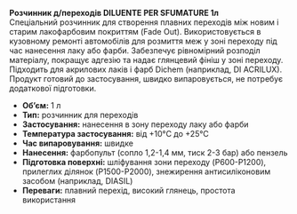 **Розчинник д/переходів DILUENTE PER SFUMATURE 1л**  
Спеціальний розчинник для створення плавних переходів між новим і старим лакофарбовим покриттям (Fade Out). Використовується в кузовному ремонті автомобілів для розмиття меж у зоні переходу під час нанесення лаку або фарби. Забезпечує рівномірний розподіл матеріалу, покращує адгезію та надає глянцевий фініш у зоні переходу. Підходить для акрилових лаків і фарб Dichem (наприклад, DI ACRILUX). Продукт готовий до застосування, швидко випаровується, не потребує додаткової підготовки.

- **Об’єм:** 1 л  
- **Тип:** розчинник для переходів  
- **Застосування:** нанесення в зону переходу лаку або фарби  
- **Температура застосування:** від +10°C до +25°C  
- **Час випаровування:** швидке  
- **Нанесення:** фарбопульт (сопло 1,2-1,4 мм, тиск 2-3 бар) або пензель  
- **Підготовка поверхні:** шліфування зони переходу (P600-P1200), прилеглих ділянок (P1500-P2000), знежирення антисиліконовим засобом (наприклад, DIASIL)  
- **Переваги:** плавний перехід, високий глянець, простота використання